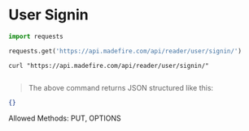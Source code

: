 # User Signin

```python
import requests

requests.get('https://api.madefire.com/api/reader/user/signin/')
```

```shell
curl "https://api.madefire.com/api/reader/user/signin/"
```

```javascript
```

> The above command returns JSON structured like this:

```json
{}
```

Allowed Methods: PUT, OPTIONS


